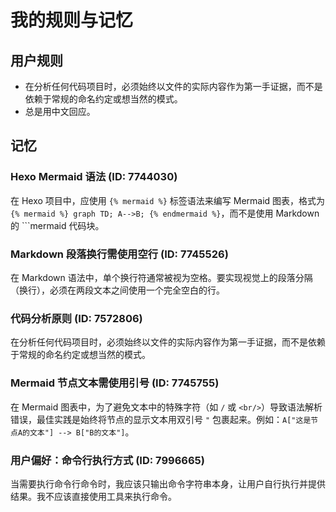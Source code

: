 # 我的规则与记忆

## 用户规则

- 在分析任何代码项目时，必须始终以文件的实际内容作为第一手证据，而不是依赖于常规的命名约定或想当然的模式。
- 总是用中文回应。

## 记忆

### Hexo Mermaid 语法 (ID: 7744030)

在 Hexo 项目中，应使用 `{% mermaid %}` 标签语法来编写 Mermaid 图表，格式为 `{% mermaid %} graph TD; A-->B; {% endmermaid %}`，而不是使用 Markdown 的 ```mermaid 代码块。

### Markdown 段落换行需使用空行 (ID: 7745526)

在 Markdown 语法中，单个换行符通常被视为空格。要实现视觉上的段落分隔（换行），必须在两段文本之间使用一个完全空白的行。

### 代码分析原则 (ID: 7572806)

在分析任何代码项目时，必须始终以文件的实际内容作为第一手证据，而不是依赖于常规的命名约定或想当然的模式。

### Mermaid 节点文本需使用引号 (ID: 7745755)

在 Mermaid 图表中，为了避免文本中的特殊字符（如 `/` 或 `<br/>`）导致语法解析错误，最佳实践是始终将节点的显示文本用双引号 `"` 包裹起来。例如：`A["这是节点A的文本"] --> B["B的文本"]`。

### 用户偏好：命令行执行方式 (ID: 7996665)

当需要执行命令行命令时，我应该只输出命令字符串本身，让用户自行执行并提供结果。我不应该直接使用工具来执行命令。

